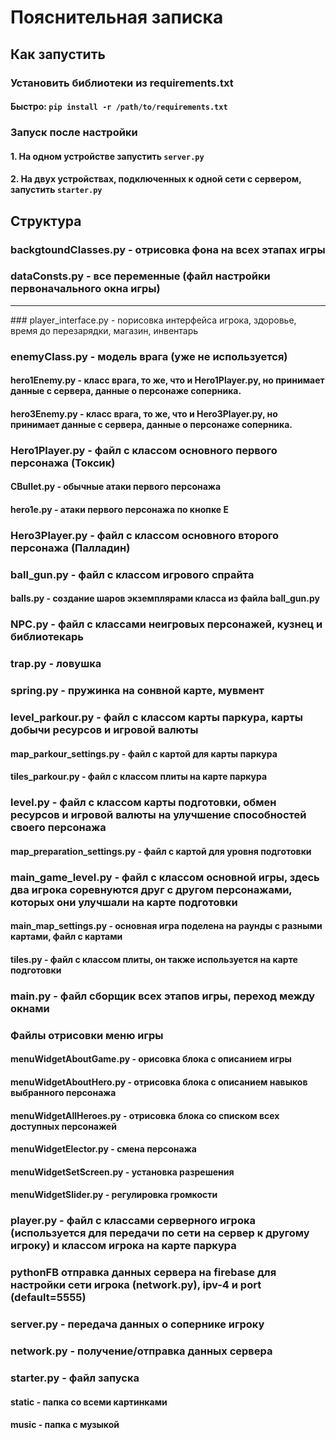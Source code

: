 # Пояснительная записка

## Как запустить

### Установить библиотеки из requirements.txt
#### Быстро: `pip install -r /path/to/requirements.txt`

### Запуск после настройки
#### 1. На одном устройстве запустить `server.py` 
#### 2. На двух устройствах, подключенных к одной сети с сервером, запустить `starter.py`

## Структура
### backgtoundClasses.py - отрисовка фона на всех этапах игры
### dataConsts.py - все переменные (файл настройки первоначального окна игры)
<hr>
### player_interface.py - nорисовка интерфейса игрока, здоровье, время до перезарядки, магазин, инвентарь

### enemyClass.py - модель врага (уже не используется)
#### hero1Enemy.py - класс врага, то же, что и Hero1Player.py, но принимает данные с сервера, данные о персонаже соперника.
#### hero3Enemy.py - класс врага, то же, что и Hero3Player.py, но принимает данные с сервера, данные о персонаже соперника.

### Hero1Player.py - файл с классом основного первого персонажа (Токсик)
#### CBullet.py - обычные атаки первого персонажа
#### hero1e.py - атаки первого персонажа по кнопке E

### Hero3Player.py - файл с классом основного второго персонажа (Палладин)

### ball_gun.py - файл с классом игрового спрайта
#### balls.py - создание шаров экземплярами класса из файла ball_gun.py

### NPC.py - файл с классами неигровых персонажей, кузнец и библиотекарь

### trap.py - ловушка
### spring.py - пружинка на сонвной карте, мувмент

### level_parkour.py - файл с классом карты паркура, карты добычи ресурсов и игровой валюты
#### map_parkour_settings.py - файл с картой для карты паркура
#### tiles_parkour.py - файл с классом плиты на карте паркура

### level.py - файл с классом карты подготовки, обмен ресурсов и игровой валюты на улучшение способностей своего персонажа
#### map_preparation_settings.py - файл с картой для уровня подготовки

### main_game_level.py - файл с классом основной игры, здесь два игрока соревнуются друг с другом персонажами, которых они улучшали на карте подготовки
#### main_map_settings.py - основная игра поделена на раунды с разными картами, файл с картами
#### tiles.py - файл с классом плиты, он также используется на карте подготовки

### main.py - файл сборщик всех этапов игры, переход между окнами

### Файлы отрисовки меню игры
#### menuWidgetAboutGame.py - орисовка блока с описанием игры
#### menuWidgetAboutHero.py - отрисовка блока с описанием навыков выбранного персонажа
#### menuWidgetAllHeroes.py - отрисовка блока со списком всех доступных персонажей
#### menuWidgetElector.py - смена персонажа
#### menuWidgetSetScreen.py - установка разрешения
#### menuWidgetSlider.py - регулировка громкости

### player.py - файл с классами серверного игрока (используется для передачи по сети на сервер к другому игроку) и классом игрока на карте паркура
### pythonFB отправка данных сервера на firebase для настройки сети игрока (network.py), ipv-4 и port (default=5555)
### server.py - передача данных о сопернике игроку
### network.py - получение/отправка данных сервера
### starter.py - файл запуска

#### static - папка со всеми картинками
#### music - папка с музыкой

